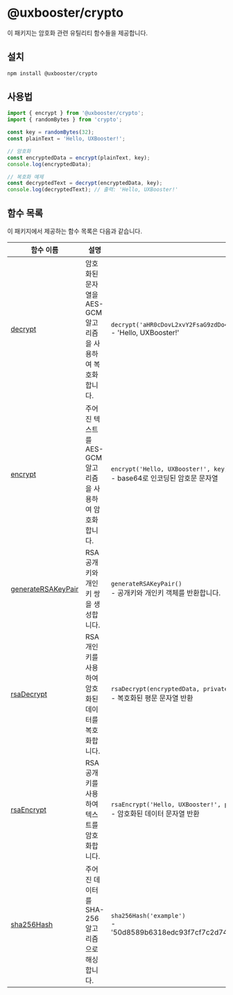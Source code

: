 # @uxbooster/crypto

이 패키지는 암호화 관련 유틸리티 함수들을 제공합니다.

## 설치

```bash
npm install @uxbooster/crypto
```

## 사용법

```typescript
import { encrypt } from '@uxbooster/crypto';
import { randomBytes } from 'crypto';

const key = randomBytes(32);
const plainText = 'Hello, UXBooster!';

// 암호화
const encryptedData = encrypt(plainText, key);
console.log(encryptedData);

// 복호화 예제
const decryptedText = decrypt(encryptedData, key);
console.log(decryptedText); // 출력: 'Hello, UXBooster!'
```

## 함수 목록

이 패키지에서 제공하는 함수 목록은 다음과 같습니다.

| 함수 이름                                       | 설명                                                        | 예제                                                                                             |
| ----------------------------------------------- | ----------------------------------------------------------- | ------------------------------------------------------------------------------------------------ |
| [decrypt](src/decrypt.ts)                       | 암호화된 문자열을 AES-GCM 알고리즘을 사용하여 복호화합니다. | `decrypt('aHR0cDovL2xvY2FsaG9zdDo4MDgwLwAAAAB1P71Pls4NsfVQ==', key)` <br>- 'Hello, UXBooster!'   |
| [encrypt](src/encrypt.ts)                       | 주어진 텍스트를 AES-GCM 알고리즘을 사용하여 암호화합니다.   | `encrypt('Hello, UXBooster!', key)` <br>- base64로 인코딩된 암호문 문자열                        |
| [generateRSAKeyPair](src/generateRSAKeyPair.ts) | RSA 공개 키와 개인 키 쌍을 생성합니다.                      | `generateRSAKeyPair()` <br>- 공개키와 개인키 객체를 반환합니다.                                  |
| [rsaDecrypt](src/rsaDecrypt.ts)                 | RSA 개인 키를 사용하여 암호화된 데이터를 복호화합니다.      | `rsaDecrypt(encryptedData, privateKey)` <br>- 복호화된 평문 문자열 반환                          |
| [rsaEncrypt](src/rsaEncrypt.ts)                 | RSA 공개 키를 사용하여 텍스트를 암호화합니다.               | `rsaEncrypt('Hello, UXBooster!', publicKey)` <br>- 암호화된 데이터 문자열 반환                   |
| [sha256Hash](src/sha256Hash.ts)                 | 주어진 데이터를 SHA-256 알고리즘으로 해싱합니다.            | `sha256Hash('example')` <br>- '50d8589b6318edc93f7cf7c2d747c6c5d2e2c873a74fc6c7e15c2b84738e4d02' |
